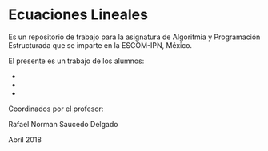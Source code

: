 # Ecuaciones Lineales

Es un repositorio de trabajo para 
la asignatura de 
Algoritmia y Programación Estructurada 
que se imparte en la ESCOM-IPN, México.

El presente es un trabajo de los alumnos:

* 
* 
*

Coordinados por el profesor:

Rafael Norman Saucedo Delgado

Abril 2018
